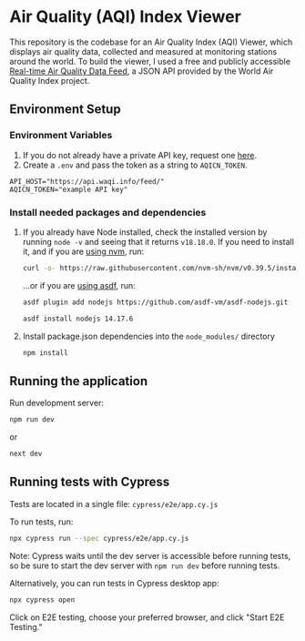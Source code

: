 # Air Quality (AQI) Index Viewer

This repository is the codebase for an Air Quality Index (AQI) Viewer, which displays air quality data, collected and measured at monitoring stations around the world. To build the viewer, I used a free and publicly accessible [Real-time Air Quality Data Feed](https://aqicn.org/json-api/doc/), a JSON API provided by the World Air Quality Index project.

## Environment Setup

### Environment Variables

1. If you do not already have a private API key, request one [here](https://aqicn.org/data-platform/token/).
2. Create a `.env` and pass the token as a string to `AQICN_TOKEN`.

```
API_HOST="https://api.waqi.info/feed/"
AQICN_TOKEN="example API key"
```

### Install needed packages and dependencies

1. If you already have Node installed, check the installed version by running `node -v` and seeing that it returns `v18.18.0`. If you need to install it, and if you are [using nvm](https://github.com/nvm-sh/nvm#installing-and-updating), run:

   ```bash
   curl -o- https://raw.githubusercontent.com/nvm-sh/nvm/v0.39.5/install.sh | bash
   ```

   ...or if you are [using asdf](https://asdf-vm.com/guide/getting-started.html#_4-install-a-plugin), run:

   ```bash
   asdf plugin add nodejs https://github.com/asdf-vm/asdf-nodejs.git
   ```

   ```bash
   asdf install nodejs 14.17.6
   ```

2. Install package.json dependencies into the `node_modules/` directory
   ```bash
   npm install
   ```

## Running the application

Run development server:

```bash
npm run dev
```

or

```bash
next dev
```

## Running tests with Cypress

Tests are located in a single file: `cypress/e2e/app.cy.js`

To run tests, run:

```bash
npx cypress run --spec cypress/e2e/app.cy.js
```

Note: Cypress waits until the dev server is accessible before running tests, so be sure to start the dev server with `npm run dev` before running tests.

Alternatively, you can run tests in Cypress desktop app:

```bash
npx cypress open
```

Click on E2E testing, choose your preferred browser, and click "Start E2E Testing."
